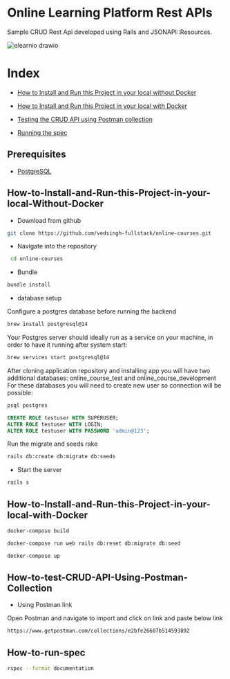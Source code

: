 # Online Learning Platform Rest APIs

Sample CRUD Rest Api developed using Rails and JSONAPI::Resources.

![elearnio drawio](https://user-images.githubusercontent.com/7689116/208054746-299b7cf1-28b9-4d5e-86ed-201dcf87c363.svg)


# Index
* [How to Install and Run this Project in your local without Docker](#How-to-Install-and-Run-this-Project-in-your-local-Without-Docker)
* [How to Install and Run this Project in your local with Docker](#How-to-Install-and-Run-this-Project-in-your-local-With-Docker)
* [Testing the CRUD API using Postman collection](#How-to-test-CRUD-API-Using-Postman-Collection)

* [Running the spec](#How-to-run-spec)


## Prerequisites
- [PostgreSQL](https://www.digitalocean.com/community/tutorials/how-to-use-postgresql-with-your-ruby-on-rails-application-on-macos)


## How-to-Install-and-Run-this-Project-in-your-local-Without-Docker

* Download from github
```bash
git clone https://github.com/vedsingh-fullstack/online-courses.git
```
* Navigate into the repository
```bash
 cd online-courses
```
* Bundle

```bash
bundle install
```

* database setup

Configure a postgres database before running the backend

```sh
brew install postgresql@14
```
Your Postgres server should ideally run as a service on your machine, in order
to have it running after system start:
```sh
brew services start postgresql@14
```

After cloning application repository and installing app you will have two additional databases: online_course_test and online_course_development
For these databases you will need to create new user so connection will be possible:
```sh
psql postgres
```
```sql
CREATE ROLE testuser WITH SUPERUSER;
ALTER ROLE testuser WITH LOGIN;
ALTER ROLE testuser WITH PASSWORD 'admin@123';
```

Run the migrate and seeds rake
 ```sh
rails db:create db:migrate db:seeds
```

* Start the server
 ```sh
rails s
```

## How-to-Install-and-Run-this-Project-in-your-local-with-Docker

```sh
docker-compose build

docker-compose run web rails db:reset db:migrate db:seed

docker-compose up

```
## How-to-test-CRUD-API-Using-Postman-Collection

* Using Postman link

Open Postman and navigate to import and click on link and paste below link

 ```sh
https://www.getpostman.com/collections/e2bfe26607b514593892
```

## How-to-run-spec
 ```sh
 rspec --format documentation
 ```

